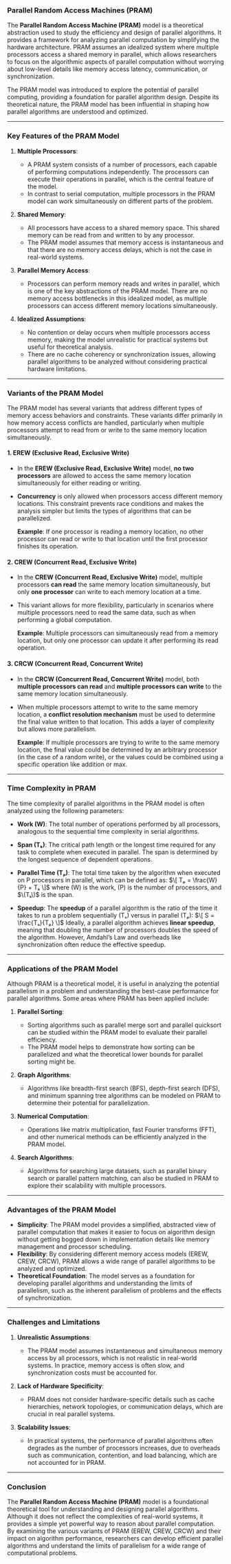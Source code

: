 ### **Parallel Random Access Machines (PRAM)**

The **Parallel Random Access Machine (PRAM)** model is a theoretical abstraction used to study the efficiency and design of parallel algorithms. It provides a framework for analyzing parallel computation by simplifying the hardware architecture. PRAM assumes an idealized system where multiple processors access a shared memory in parallel, which allows researchers to focus on the algorithmic aspects of parallel computation without worrying about low-level details like memory access latency, communication, or synchronization.

The PRAM model was introduced to explore the potential of parallel computing, providing a foundation for parallel algorithm design. Despite its theoretical nature, the PRAM model has been influential in shaping how parallel algorithms are understood and optimized.

---

### **Key Features of the PRAM Model**

1. **Multiple Processors**:
   - A PRAM system consists of a number of processors, each capable of performing computations independently. The processors can execute their operations in parallel, which is the central feature of the model.
   - In contrast to serial computation, multiple processors in the PRAM model can work simultaneously on different parts of the problem.

2. **Shared Memory**:
   - All processors have access to a shared memory space. This shared memory can be read from and written to by any processor.
   - The PRAM model assumes that memory access is instantaneous and that there are no memory access delays, which is not the case in real-world systems.

3. **Parallel Memory Access**:
   - Processors can perform memory reads and writes in parallel, which is one of the key abstractions of the PRAM model. There are no memory access bottlenecks in this idealized model, as multiple processors can access different memory locations simultaneously.

4. **Idealized Assumptions**:
   - No contention or delay occurs when multiple processors access memory, making the model unrealistic for practical systems but useful for theoretical analysis.
   - There are no cache coherency or synchronization issues, allowing parallel algorithms to be analyzed without considering practical hardware limitations.

---

### **Variants of the PRAM Model**

The PRAM model has several variants that address different types of memory access behaviors and constraints. These variants differ primarily in how memory access conflicts are handled, particularly when multiple processors attempt to read from or write to the same memory location simultaneously.

#### 1. **EREW (Exclusive Read, Exclusive Write)**

- In the **EREW (Exclusive Read, Exclusive Write)** model, **no two processors** are allowed to access the same memory location simultaneously for either reading or writing. 
- **Concurrency** is only allowed when processors access different memory locations. This constraint prevents race conditions and makes the analysis simpler but limits the types of algorithms that can be parallelized.

  **Example**: If one processor is reading a memory location, no other processor can read or write to that location until the first processor finishes its operation.

#### 2. **CREW (Concurrent Read, Exclusive Write)**

- In the **CREW (Concurrent Read, Exclusive Write)** model, multiple processors **can read** the same memory location simultaneously, but only **one processor** can write to each memory location at a time.
- This variant allows for more flexibility, particularly in scenarios where multiple processors need to read the same data, such as when performing a global computation.

  **Example**: Multiple processors can simultaneously read from a memory location, but only one processor can update it after performing its read operation.

#### 3. **CRCW (Concurrent Read, Concurrent Write)**

- In the **CRCW (Concurrent Read, Concurrent Write)** model, both **multiple processors can read** and **multiple processors can write** to the same memory location simultaneously. 
- When multiple processors attempt to write to the same memory location, a **conflict resolution mechanism** must be used to determine the final value written to that location. This adds a layer of complexity but allows more parallelism.

  **Example**: If multiple processors are trying to write to the same memory location, the final value could be determined by an arbitrary processor (in the case of a random write), or the values could be combined using a specific operation like addition or max.

---

### **Time Complexity in PRAM**

The time complexity of parallel algorithms in the PRAM model is often analyzed using the following parameters:

- **Work (W)**: The total number of operations performed by all processors, analogous to the sequential time complexity in serial algorithms.
- **Span (Tₖ)**: The critical path length or the longest time required for any task to complete when executed in parallel. The span is determined by the longest sequence of dependent operations.
- **Parallel Time (Tₚ)**: The total time taken by the algorithm when executed on P processors in parallel, which can be defined as:
  $\[
  Tₚ = \frac{W}{P} + Tₖ
  \]$
  where \(W\) is the work, \(P\) is the number of processors, and $\(Tₖ\)$ is the span.

- **Speedup**: The **speedup** of a parallel algorithm is the ratio of the time it takes to run a problem sequentially (Tₛ) versus in parallel (Tₚ):
  $\[
  S = \frac{Tₛ}{Tₚ}
  \]$
  Ideally, a parallel algorithm achieves **linear speedup**, meaning that doubling the number of processors doubles the speed of the algorithm. However, Amdahl’s Law and overheads like synchronization often reduce the effective speedup.

---

### **Applications of the PRAM Model**

Although PRAM is a theoretical model, it is useful in analyzing the potential parallelism in a problem and understanding the best-case performance for parallel algorithms. Some areas where PRAM has been applied include:

1. **Parallel Sorting**:
   - Sorting algorithms such as parallel merge sort and parallel quicksort can be studied within the PRAM model to evaluate their parallel efficiency.
   - The PRAM model helps to demonstrate how sorting can be parallelized and what the theoretical lower bounds for parallel sorting might be.

2. **Graph Algorithms**:
   - Algorithms like breadth-first search (BFS), depth-first search (DFS), and minimum spanning tree algorithms can be modeled on PRAM to determine their potential for parallelization.

3. **Numerical Computation**:
   - Operations like matrix multiplication, fast Fourier transforms (FFT), and other numerical methods can be efficiently analyzed in the PRAM model.
   
4. **Search Algorithms**:
   - Algorithms for searching large datasets, such as parallel binary search or parallel pattern matching, can also be studied in PRAM to explore their scalability with multiple processors.

---

### **Advantages of the PRAM Model**

- **Simplicity**: The PRAM model provides a simplified, abstracted view of parallel computation that makes it easier to focus on algorithm design without getting bogged down in implementation details like memory management and processor scheduling.
- **Flexibility**: By considering different memory access models (EREW, CREW, CRCW), PRAM allows a wide range of parallel algorithms to be analyzed and optimized.
- **Theoretical Foundation**: The model serves as a foundation for developing parallel algorithms and understanding the limits of parallelism, such as the inherent parallelism of problems and the effects of synchronization.

---

### **Challenges and Limitations**

1. **Unrealistic Assumptions**:
   - The PRAM model assumes instantaneous and simultaneous memory access by all processors, which is not realistic in real-world systems. In practice, memory access is often slow, and synchronization costs must be accounted for.
   
2. **Lack of Hardware Specificity**:
   - PRAM does not consider hardware-specific details such as cache hierarchies, network topologies, or communication delays, which are crucial in real parallel systems.
   
3. **Scalability Issues**:
   - In practical systems, the performance of parallel algorithms often degrades as the number of processors increases, due to overheads such as communication, contention, and load balancing, which are not accounted for in PRAM.

---

### **Conclusion**

The **Parallel Random Access Machine (PRAM)** model is a foundational theoretical tool for understanding and designing parallel algorithms. Although it does not reflect the complexities of real-world systems, it provides a simple yet powerful way to reason about parallel computation. By examining the various variants of PRAM (EREW, CREW, CRCW) and their impact on algorithm performance, researchers can develop efficient parallel algorithms and understand the limits of parallelism for a wide range of computational problems.
